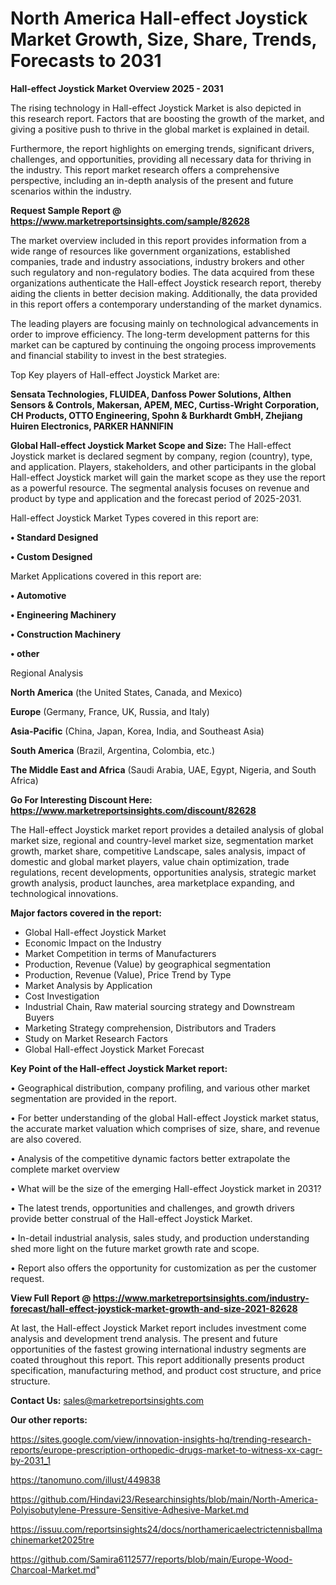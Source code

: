 # North America Hall-effect Joystick Market Growth, Size, Share, Trends, Forecasts to 2031

<Strong> Hall-effect Joystick Market Overview 2025 - 2031</strong>

The rising technology in Hall-effect Joystick Market is also depicted in this research report. Factors that are boosting the growth of the market, and giving a positive push to thrive in the global market is explained in detail.

Furthermore, the report highlights on emerging trends, significant drivers, challenges, and opportunities, providing all necessary data for thriving in the industry. This report market research offers a comprehensive perspective, including an in-depth analysis of the present and future scenarios within the industry.

<strong>Request Sample Report @ <a href=https://www.marketreportsinsights.com/sample/82628>https://www.marketreportsinsights.com/sample/82628</a></strong>

The market overview included in this report provides information from a wide range of resources like government organizations, established companies, trade and industry associations, industry brokers and other such regulatory and non-regulatory bodies. The data acquired from these organizations authenticate the Hall-effect Joystick research report, thereby aiding the clients in better decision making. Additionally, the data provided in this report offers a contemporary understanding of the market dynamics.

The leading players are focusing mainly on technological advancements in order to improve efficiency. The long-term development patterns for this market can be captured by continuing the ongoing process improvements and financial stability to invest in the best strategies.

Top Key players of Hall-effect Joystick Market are:

<strong>Sensata Technologies, FLUIDEA, Danfoss Power Solutions, Althen Sensors & Controls, Makersan, APEM, MEC, Curtiss-Wright Corporation, CH Products, OTTO Engineering, Spohn & Burkhardt GmbH, Zhejiang Huiren Electronics, PARKER HANNIFIN</strong>

<strong><b>Global Hall-effect Joystick Market Scope and Size:</b></strong>
The Hall-effect Joystick market is declared segment by company, region (country), type, and application. Players, stakeholders, and other participants in the global Hall-effect Joystick market will gain the market scope as they use the report as a powerful resource. The segmental analysis focuses on revenue and product by type and application and the forecast period of 2025-2031.

Hall-effect Joystick Market Types covered in this report are:

<strong>• Standard Designed

• Custom Designed</strong>

Market Applications covered in this report are:

<strong>• Automotive

• Engineering Machinery

• Construction Machinery

• other</strong> 

Regional Analysis

<strong>North America</strong> (the United States, Canada, and Mexico)

<strong>Europe</strong> (Germany, France, UK, Russia, and Italy)

<strong>Asia-Pacific</strong> (China, Japan, Korea, India, and Southeast Asia)

<strong>South America</strong> (Brazil, Argentina, Colombia, etc.)

<strong>The Middle East and Africa</strong> (Saudi Arabia, UAE, Egypt, Nigeria, and South Africa)

<strong>Go For Interesting Discount Here: <a href=https://www.marketreportsinsights.com/discount/82628>https://www.marketreportsinsights.com/discount/82628</a></strong>

The Hall-effect Joystick market report provides a detailed analysis of global market size, regional and country-level market size, segmentation market growth, market share, competitive Landscape, sales analysis, impact of domestic and global market players, value chain optimization, trade regulations, recent developments, opportunities analysis, strategic market growth analysis, product launches, area marketplace expanding, and technological innovations.

<strong><b>Major factors covered in the report:</b></strong>
<ul>
  <li>Global Hall-effect Joystick Market </li>
  <li>Economic Impact on the Industry</li>
  <li>Market Competition in terms of Manufacturers</li>
  <li>Production, Revenue (Value) by geographical segmentation</li>
  <li>Production, Revenue (Value), Price Trend by Type</li>
  <li>Market Analysis by Application</li>
  <li>Cost Investigation</li>
  <li>Industrial Chain, Raw material sourcing strategy and Downstream Buyers</li>
  <li>Marketing Strategy comprehension, Distributors and Traders</li>
  <li>Study on Market Research Factors</li>
  <li>Global Hall-effect Joystick Market Forecast</li>
</ul>

<strong><b>Key Point of the Hall-effect Joystick Market report:</b></strong>

• Geographical distribution, company profiling, and various other market segmentation are provided in the report.

• For better understanding of the global Hall-effect Joystick market status, the accurate market valuation which comprises of size, share, and revenue are also covered.

• Analysis of the competitive dynamic factors better extrapolate the complete market overview

• What will be the size of the emerging Hall-effect Joystick market in 2031?

• The latest trends, opportunities and challenges, and growth drivers provide better construal of the Hall-effect Joystick Market.

• In-detail industrial analysis, sales study, and production understanding shed more light on the future market growth rate and scope.

• Report also offers the opportunity for customization as per the customer request.

<strong><b>View Full Report @ <a href=https://www.marketreportsinsights.com/industry-forecast/hall-effect-joystick-market-growth-and-size-2021-82628>https://www.marketreportsinsights.com/industry-forecast/hall-effect-joystick-market-growth-and-size-2021-82628</a></b></strong>


At last, the Hall-effect Joystick Market report includes investment come analysis and development trend analysis. The present and future opportunities of the fastest growing international industry segments are coated throughout this report. This report additionally presents product specification, manufacturing method, and product cost structure, and price structure.

<strong>Contact Us:</strong>
sales@marketreportsinsights.com

<strong>Our other reports:</strong>

<a href=https://sites.google.com/view/innovation-insights-hq/trending-research-reports/europe-prescription-orthopedic-drugs-market-to-witness-xx-cagr-by-2031_1>https://sites.google.com/view/innovation-insights-hq/trending-research-reports/europe-prescription-orthopedic-drugs-market-to-witness-xx-cagr-by-2031_1</a>

<a href=https://tanomuno.com/illust/449838>https://tanomuno.com/illust/449838</a>

<a href=https://github.com/Hindavi23/Researchinsights/blob/main/North-America-Polyisobutylene-Pressure-Sensitive-Adhesive-Market.md>https://github.com/Hindavi23/Researchinsights/blob/main/North-America-Polyisobutylene-Pressure-Sensitive-Adhesive-Market.md</a>

<a href=https://issuu.com/reportsinsights24/docs/northamericaelectrictennisballmachinemarket2025tre>https://issuu.com/reportsinsights24/docs/northamericaelectrictennisballmachinemarket2025tre</a>

<a href=https://github.com/Samira6112577/reports/blob/main/Europe-Wood-Charcoal-Market.md>https://github.com/Samira6112577/reports/blob/main/Europe-Wood-Charcoal-Market.md</a>"

